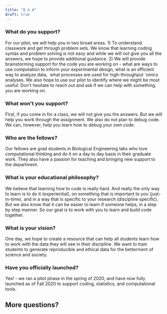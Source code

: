 ```yaml
---
title: "Q & A"
draft: true
---
```


### What do you support?
For our pilot, we will help you in two broad areas. 1) To understand classwork and get through problem sets. We know that learning coding syntax and problem solving is not easy and while we will not give you all the answers, we hope to provide additional guidance. 2) We will provide brainstorming support for the code you are working on - what are ways to use computation to inform your experimental design, what is an efficient way to analyze data,  what processes are used for high-throughput 'omics analyses. We also hope to use our pilot to identify where we might be most useful. Don't hesitate to reach out and ask if we can help with something. you are working on.

### What won't you support?
First, if you come in for a class, we will not give you the answers. But we will help you work through the assignment. We also do not plan to debug code. We can, however, help you learn how to debug your own code.

### Who are the fellows?
Our fellows are grad students in Biological Engineering labs who love computational thinking and do it on a day to day basis in their graduate work. They also have a passion for teaching and bringing new support to the department.

### What is your educational philosophy?
We believe that learning how to code is really hard. And really the only way to learn is to do it (experiential), on something that is important to you (just-in-time), and in a way that is specific to your research (discipline specific). But we also know that it can be easier to learn if someone helps, in a step by step manner. So our goal is to work with you to learn and build code together.

### What is your vision?
One day, we hope to create a resource that can help all students learn how to work with the data they will see in their discipline. We want to train students to generate reproducible and ethical data for the betterment of science and society.

### Have you officially launched?
Yes! - we ran a pilot phase in the spring of 2020, and have now fully launched as of Fall 2020 to support coding, statistics, and computational tools.

## More questions?
